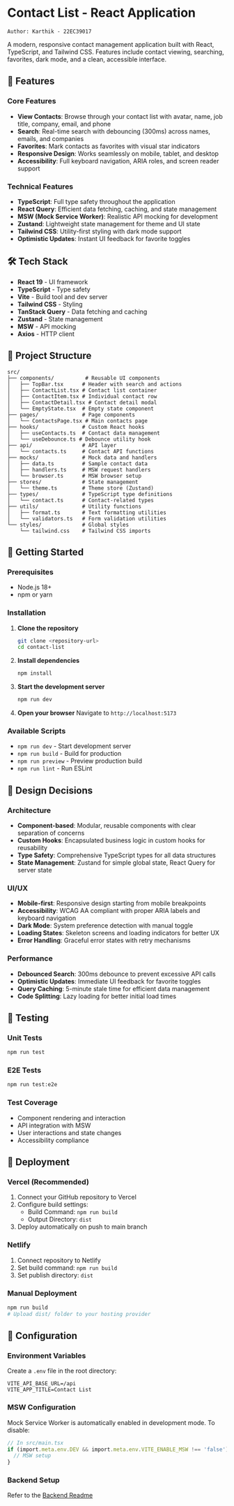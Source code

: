 # Contact List - React Application

`Author: Karthik - 22EC39017`

A modern, responsive contact management application built with React, TypeScript, and Tailwind CSS. Features include contact viewing, searching, favorites, dark mode, and a clean, accessible interface.

## 🚀 Features

### Core Features
- **View Contacts**: Browse through your contact list with avatar, name, job title, company, email, and phone
- **Search**: Real-time search with debouncing (300ms) across names, emails, and companies
- **Favorites**: Mark contacts as favorites with visual star indicators
- **Responsive Design**: Works seamlessly on mobile, tablet, and desktop
- **Accessibility**: Full keyboard navigation, ARIA roles, and screen reader support

### Technical Features
- **TypeScript**: Full type safety throughout the application
- **React Query**: Efficient data fetching, caching, and state management
- **MSW (Mock Service Worker)**: Realistic API mocking for development
- **Zustand**: Lightweight state management for theme and UI state
- **Tailwind CSS**: Utility-first styling with dark mode support
- **Optimistic Updates**: Instant UI feedback for favorite toggles

## 🛠 Tech Stack

- **React 19** - UI framework
- **TypeScript** - Type safety
- **Vite** - Build tool and dev server
- **Tailwind CSS** - Styling
- **TanStack Query** - Data fetching and caching
- **Zustand** - State management
- **MSW** - API mocking
- **Axios** - HTTP client

## 📁 Project Structure

```
src/
├── components/          # Reusable UI components
│   ├── TopBar.tsx      # Header with search and actions
│   ├── ContactList.tsx # Contact list container
│   ├── ContactItem.tsx # Individual contact row
│   ├── ContactDetail.tsx # Contact detail modal
│   └── EmptyState.tsx  # Empty state component
├── pages/              # Page components
│   └── ContactsPage.tsx # Main contacts page
├── hooks/              # Custom React hooks
│   ├── useContacts.ts  # Contact data management
│   └── useDebounce.ts # Debounce utility hook
├── api/                # API layer
│   └── contacts.ts     # Contact API functions
├── mocks/              # Mock data and handlers
│   ├── data.ts         # Sample contact data
│   ├── handlers.ts     # MSW request handlers
│   └── browser.ts      # MSW browser setup
├── stores/             # State management
│   └── theme.ts        # Theme store (Zustand)
├── types/              # TypeScript type definitions
│   └── contact.ts      # Contact-related types
├── utils/              # Utility functions
│   ├── format.ts       # Text formatting utilities
│   └── validators.ts   # Form validation utilities
└── styles/             # Global styles
    └── tailwind.css    # Tailwind CSS imports
```

## 🚀 Getting Started

### Prerequisites
- Node.js 18+ 
- npm or yarn

### Installation

1. **Clone the repository**
   ```bash
   git clone <repository-url>
   cd contact-list
   ```

2. **Install dependencies**
   ```bash
   npm install
   ```

3. **Start the development server**
   ```bash
   npm run dev
   ```

4. **Open your browser**
   Navigate to `http://localhost:5173`

### Available Scripts

- `npm run dev` - Start development server
- `npm run build` - Build for production
- `npm run preview` - Preview production build
- `npm run lint` - Run ESLint

## 🎨 Design Decisions

### Architecture
- **Component-based**: Modular, reusable components with clear separation of concerns
- **Custom Hooks**: Encapsulated business logic in custom hooks for reusability
- **Type Safety**: Comprehensive TypeScript types for all data structures
- **State Management**: Zustand for simple global state, React Query for server state

### UI/UX
- **Mobile-first**: Responsive design starting from mobile breakpoints
- **Accessibility**: WCAG AA compliant with proper ARIA labels and keyboard navigation
- **Dark Mode**: System preference detection with manual toggle
- **Loading States**: Skeleton screens and loading indicators for better UX
- **Error Handling**: Graceful error states with retry mechanisms

### Performance
- **Debounced Search**: 300ms debounce to prevent excessive API calls
- **Optimistic Updates**: Immediate UI feedback for favorite toggles
- **Query Caching**: 5-minute stale time for efficient data management
- **Code Splitting**: Lazy loading for better initial load times

## 🧪 Testing

### Unit Tests
```bash
npm run test
```

### E2E Tests
```bash
npm run test:e2e
```

### Test Coverage
- Component rendering and interaction
- API integration with MSW
- User interactions and state changes
- Accessibility compliance

## 🚀 Deployment

### Vercel (Recommended)
1. Connect your GitHub repository to Vercel
2. Configure build settings:
   - Build Command: `npm run build`
   - Output Directory: `dist`
3. Deploy automatically on push to main branch

### Netlify
1. Connect repository to Netlify
2. Set build command: `npm run build`
3. Set publish directory: `dist`

### Manual Deployment
```bash
npm run build
# Upload dist/ folder to your hosting provider
```

## 🔧 Configuration

### Environment Variables
Create a `.env` file in the root directory:

```env
VITE_API_BASE_URL=/api
VITE_APP_TITLE=Contact List
```

### MSW Configuration
Mock Service Worker is automatically enabled in development mode. To disable:

```typescript
// In src/main.tsx
if (import.meta.env.DEV && import.meta.env.VITE_ENABLE_MSW !== 'false') {
  // MSW setup
}
```

### Backend Setup
Refer to the [Backend Readme](./backend/README.md)